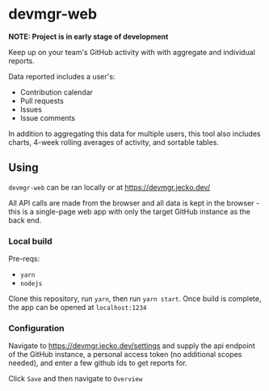 # devmgr-web

**NOTE: Project is in early stage of development**

Keep up on your team's GitHub activity with with aggregate and individual reports.

Data reported includes a user's:

- Contribution calendar
- Pull requests
- Issues
- Issue comments

In addition to aggregating this data for multiple users, this tool also includes charts,
4-week rolling averages of activity, and sortable tables.

## Using

`devmgr-web` can be ran locally or at https://devmgr.jecko.dev/

All API calls are made from the browser and all data is kept in the browser - this is a
single-page web app with only the target GitHub instance as the back end.

### Local build

Pre-reqs:

- `yarn`
- `nodejs`

Clone this repository, run `yarn`, then run `yarn start`. Once build is complete, the app can be opened at `localhost:1234`

### Configuration

Navigate to https://devmgr.jecko.dev/settings and supply the api endpoint of the GitHub instance,
a personal access token (no additional scopes needed), and enter a few github ids to get reports for.

Click `Save` and then navigate to `Overview`
